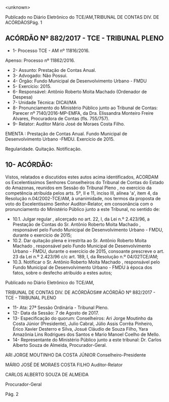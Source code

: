 &lt;unknown&gt;

Publicado  no  Diário Eletrônico do TCE/AM,TRIBUNAL DE CONTAS DIV. DE  ACÓRDÃOSPág. 1

## ACÓRDÃO Nº 882/2017 - TCE - TRIBUNAL PLENO

- 1- Processo TCE - AM nº 11816/2016.

Apenso: Processo nº 11862/2016.

- 2- Assunto: Prestação de Contas Anual.
- 3- Advogado: Não Possui.
- 4- Órgão: Fundo Municipal de Desenvolvimento Urbano - FMDU
- 5- Exercício: 2015.
- 6- Responsável: Antônio Roberto Moita Machado (Ordenador de Despesa)
- 7- Unidade Técnica: DICAI/MA
- 8- Pronunciamento  do Ministério  Público  junto  ao Tribunal  de Contas: Parecer  nº 7140/2016-MP-EMFA,  da  Dra.  Elissandra  Monteiro  Freire  Alvares,  Procuradora  de Contas (fls. 755/757).
- 9- Relator: Auditor Mário José de Moraes Costa Filho.

EMENTA : Prestação de Contas Anual. Fundo Municipal de Desenvolvimento  Urbano -FMDU. Exercício de 2015.

Regularidade. Quitação. Notificação.

## 10-  ACÓRDÃO:

Vistos, relatados e discutidos estes autos acima identificados, ACORDAM os Excelentíssimos Senhores Conselheiros do Tribunal de Contas do Estado do Amazonas, reunidos em Sessão do Tribunal Pleno , no exercício da competência atribuída pelos arts. 5º, II e 11, inciso III, alínea 'a', item 4, da Resolução n.04/2002-TCE/AM, à unanimidade, nos termos da proposta de voto do Excelentíssimo  Senhor Auditor-Relator, em consonância com  o  pronunciamento  do  Ministério  Público  junto  a  este  Tribunal,  no sentido de:

- 10.1. Julgar regular , alicerçado no art. 22, I, da Lei n.º 2.423/96, a Prestação de Contas do Sr. Antônio Roberto Moita Machado , responsável pelo Fundo  Municipal  de  Desenvolvimento  Urbano  -  FMDU,  durante  o exercício de 2015;
- 10.2. Dar  quitação plena e irrestrita ao Sr. Antônio  Roberto  Moita Machado , responsável pelo Fundo Municipal de Desenvolvimento Urbano - FMDU, durante o exercício de 2015, consoante prescreve o art.  23  da  Lei  n.º  2.423/96  c/c  art.  189,  I,  da  Resolução  n.º  04/02TCE/AM;
- 10.3. Notificar o Sr.  Antônio  Roberto  Moita Machado ,  responsável  pelo Fundo  Municipal  de  Desenvolvimento  Urbano  -  FMDU  à  época  dos fatos, sobre o desfecho atribuído a estes autos;

Publicado  no  Diário Eletrônico do TCE/AM,

TRIBUNAL DE CONTAS DIV. DE  ACÓRDÃOS## ACÓRDÃO Nº 882/2017 - TCE - TRIBUNAL PLENO

- 11-  Ata: 27ª Sessão Ordinária - Tribunal Pleno.
- 12-  Data da Sessão: 7 de Agosto de 2017.
- 13-  Especificação  do  quorum: Conselheiros: Ari Jorge  Moutinho  da  Costa  Júnior (Presidente), Julio Cabral,  Júlio Assis Corrêa Pinheiro, Érico Xavier Desterro e Silva, Josué  Cláudio  de  Souza  Filho,  Yara  Amazônia  Lins  Rodrigues  dos  Santos  e  Mario Manoel Coelho de Mello.
- 14-  Representante  do  Ministério  Público  junto  a  este  tribunal: Dr. Carlos  Alberto Souza de Almeida, Procurador-Geral.

ARI JORGE MOUTINHO DA COSTA JÚNIOR Conselheiro-Presidente

MÁRIO JOSÉ DE MORAES COSTA FILHO Auditor-Relator

CARLOS ALBERTO SOUZA DE ALMEIDA

Procurador-Geral

Pág. 2